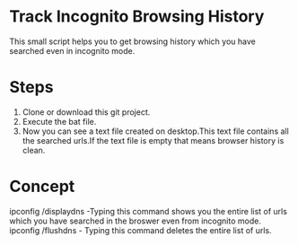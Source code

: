# Track Incognito Browsing History
This small script helps you to get browsing history which you have searched even in incognito mode.
# Steps
1) Clone or download this git project.
2) Execute the bat file.
3) Now you can see a text file created on desktop.This text file contains all the searched urls.If the text file is  empty  that means browser history is clean.
# Concept
ipconfig /displaydns -Typing this command shows you the entire list of urls which you have searched in the broswer even from incognito mode.
ipconfig /flushdns - Typing this command deletes the entire list of urls.